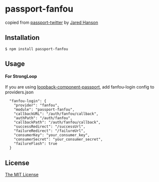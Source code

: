 # passport-fanfou

copied from [passport-twitter](https://github.com/jaredhanson/passport-twitter) by [Jared Hanson](http://github.com/jaredhanson)

## Installation

    $ npm install passport-fanfou

## Usage

#### For StrongLoop

If you are using [loopback-component-passport](http://github.com/strongloop/loopback-component-passport), add fanfou-login config to providers.json

```
  "fanfou-login": {
    "provider": "fanfou",
    "module": "passport-fanfou",
    "callbackURL": "/auth/fanfou/callback",
    "authPath": "/auth/fanfou",
    "callbackPath": "/auth/fanfou/callback",
    "successRedirect": "/successUrl",
    "failureRedirect": "/failureUrl",
    "consumerKey": "your_consumer_key",
    "consumerSecret": "your_consumer_secret",
    "failureFlash": true
  }
```

## License

[The MIT License](http://opensource.org/licenses/MIT)

